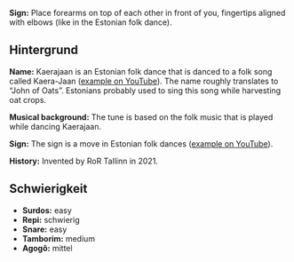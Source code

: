 **Sign:** Place forearms on top of each other in front of you, fingertips
aligned with elbows (like in the Estonian folk dance).

## Hintergrund

**Name:** Kaerajaan is an Estonian folk dance that is danced to a folk song
called Kaera-Jaan ([example on
YouTube](https://www.youtube.com/watch?v=5BKoS9CfQPA)). The name roughly
translates to “John of Oats”. Estonians probably used to sing this song while
harvesting oat crops.

**Musical background:** The tune is based on the folk music that is played while
dancing Kaerajaan.

**Sign:** The sign is a move in Estonian folk dances ([example on
YouTube](https://youtu.be/-udR34x2aTM?t=4)).

**History:** Invented by RoR Tallinn in 2021.

## Schwierigkeit

* **Surdos:** easy
* **Repi:** schwierig
* **Snare:** easy
* **Tamborim:** medium
* **Agogô:** mittel
